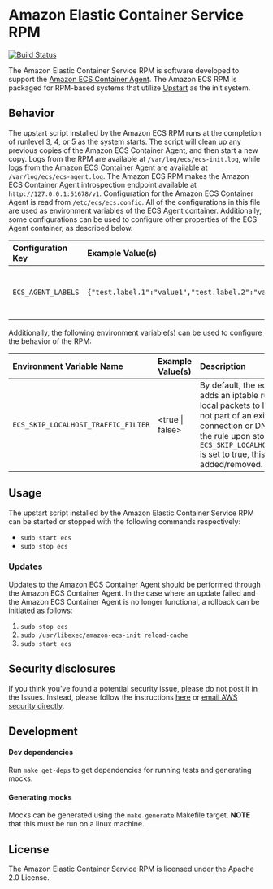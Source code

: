 # Amazon Elastic Container Service RPM

[![Build Status](https://travis-ci.org/aws/amazon-ecs-init.svg?branch=master)](https://travis-ci.org/aws/amazon-ecs-init)

The Amazon Elastic Container Service RPM is software developed to support the [Amazon ECS Container
Agent](http://github.com/aws/amazon-ecs-agent).  The Amazon ECS RPM is packaged for RPM-based systems that utilize
[Upstart](http://upstart.ubuntu.com) as the init system.

## Behavior
The upstart script installed by the Amazon ECS RPM runs at the completion of runlevel 3, 4, or 5 as the system starts.
The script will clean up any previous copies of the Amazon ECS Container Agent, and then start a new copy.  Logs from
the RPM are available at `/var/log/ecs/ecs-init.log`, while logs from the Amazon ECS Container Agent are available at
`/var/log/ecs/ecs-agent.log`.  The Amazon ECS RPM makes the Amazon ECS Container Agent introspection endpoint available
at `http://127.0.0.1:51678/v1`.  Configuration for the Amazon ECS Container Agent is read from `/etc/ecs/ecs.config`.
All of the configurations in this file are used as environment variables of the ECS Agent container. Additionally, some
configurations can be used to configure other properties of the ECS Agent container, as described below.

| Configuration Key | Example Value(s)            | Description | Default value |
|:----------------|:----------------------------|:------------|:-----------------------|
| `ECS_AGENT_LABELS` | `{"test.label.1":"value1","test.label.2":"value2"}` | The labels to add to the ECS Agent container. | |

Additionally, the following environment variable(s) can be used to configure the behavior of the RPM:

| Environment Variable Name | Example Value(s)            | Description | Default value |
|:----------------|:----------------------------|:------------|:-----------------------|
| `ECS_SKIP_LOCALHOST_TRAFFIC_FILTER` | &lt;true &#124; false&gt; | By default, the ecs-init service adds an iptable rule to drop non-local packets to localhost if they're not part of an existing forwarded connection or DNAT, and removes the rule upon stop. If `ECS_SKIP_LOCALHOST_TRAFFIC_FILTER` is set to true, this rule will not be added/removed. | false |

## Usage
The upstart script installed by the Amazon Elastic Container Service RPM can be started or stopped with the following commands respectively:

* `sudo start ecs`
* `sudo stop ecs`

### Updates
Updates to the Amazon ECS Container Agent should be performed through the Amazon ECS Container Agent.  In the case where
an update failed and the Amazon ECS Container Agent is no longer functional, a rollback can be initiated as follows:

1. `sudo stop ecs`
2. `sudo /usr/libexec/amazon-ecs-init reload-cache`
3. `sudo start ecs`

## Security disclosures
If you think you’ve found a potential security issue, please do not post it in the Issues.  Instead, please follow the instructions [here](https://aws.amazon.com/security/vulnerability-reporting/) or [email AWS security directly](mailto:aws-security@amazon.com).

## Development

#### Dev dependencies

Run `make get-deps` to get dependencies for running tests and generating mocks.

#### Generating mocks

Mocks can be generated using the `make generate` Makefile target. **NOTE** that this must be run on a linux machine.

## License

The Amazon Elastic Container Service RPM is licensed under the Apache 2.0 License.

